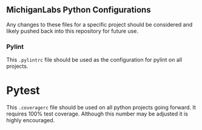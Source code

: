 ## MichiganLabs Python Configurations

Any changes to these files for a specific project should be considered and likely pushed back into this
repository for future use.

### Pylint
This `.pylintrc` file should be used as the configuration for pylint on all projects.

# Pytest
This `.coveragerc` file should be used on all python projects going forward. It requires
100% test coverage. Although this number may be adjusted it is highly encouraged.
